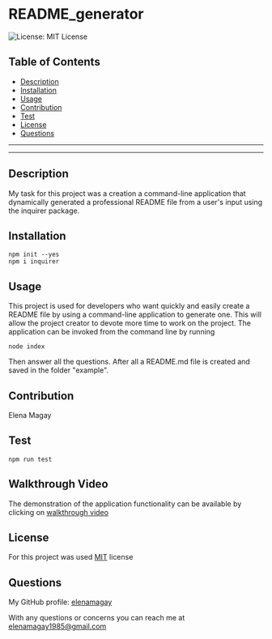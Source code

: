 
# README_generator

![License: MIT License](https://img.shields.io/badge/License-MIT-blue.svg)

## Table of Contents
- [Description](#Description)
- [Installation](#Installation)
- [Usage](#Usage)
- [Contribution](#Contribution)
- [Test](#Test)
- [License](#License)
- [Questions](#Questions)

***
***

## Description
My task for this project was a creation a command-line application that dynamically generated a professional README file from a user's input using the inquirer package.


## Installation
```
npm init --yes
npm i inquirer
```


## Usage
This project is used for developers who want quickly and easily create a README file by using a command-line application to generate one. This will allow the project creator to devote more time to work on the project.
The application can be invoked from the command line by running
 ```
 node index
 ```
 Then answer all the questions. After all a README.md file is created and saved in the folder "example".

## Contribution
Elena Magay


## Test
```
npm run test
```
## Walkthrough Video
The demonstration of the application functionality can be available by clicking on [walkthrough video](https://drive.google.com/file/d/11yhFpKXI64-iLiBQu_erzLbnrnNrWc7f/view?usp=sharinghttps://drive.google.com/file/d/11yhFpKXI64-iLiBQu_erzLbnrnNrWc7f/view?usp=sharing)

## License
For this project was used [MIT](https://opensource.org/licenses/MIT) license


## Questions
My GitHub profile: [elenamagay](https://github.com/elenamagay)

With any questions or concerns you can reach me at elenamagay1985@gmail.com
